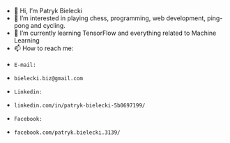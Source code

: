 - 👋 Hi, I’m Patryk Bielecki
- 👀 I’m interested in playing chess, programming, web development, ping-pong and cycling.
- 🌱 I’m currently learning TensorFlow and everything related to Machine Learning
- 📫 How to reach me:
-     E-mail:
-     bielecki.biz@gmail.com
-     Linkedin:
-     linkedin.com/in/patryk-bielecki-5b0697199/
-     Facebook:
-     facebook.com/patryk.bielecki.3139/
